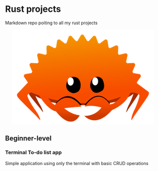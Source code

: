 # Rust projects
Markdown repo poiting to all my rust projects

<p align="center">
  <img src="./rustacean-orig-noshadow.png" />
</p>

## Beginner-level

### Terminal To-do list app
Simple application using only the terminal with basic CRUD operations

